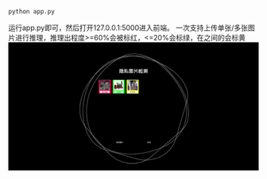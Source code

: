 ```python
python app.py
```
运行app.py即可，然后打开127.0.0.1:5000进入前端。
一次支持上传单张/多张图片进行推理，推理出程度>=60%会被标红，<=20%会标绿，在之间的会标黄
![img1.png](screenshots%2Fimg1.png)